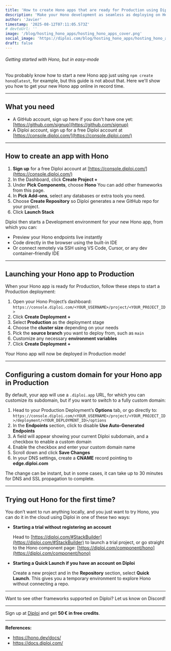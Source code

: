 ```yaml
---
title: 'How to create Hono apps that are ready for Production using Diploi'
description: 'Make your Hono development as seamless as deploying on Heroku'
author: 'Javier'
timestamp: '2025-08-12T07:11:05.573Z'
# devtoUrl: ''
image: '/blog/hosting_hono_apps/hosting_hono_apps_cover.png'
social_image: 'https://diploi.com/blog/hosting_hono_apps/hosting_hono_apps_og.png'
draft: false
---
```


###### Getting started with Hono, but in easy-mode

You probably know how to start a new Hono app just using `npm create hono@latest`, for example, but this guide is not about that. Here we'll show you how to get your new Hono app online in record time.

---

## What you need

* A GitHub account, sign up here if you don't have one yet: [https://github.com/signup](https://github.com/signup)
* A Diploi account, sign up for a free Diploi account at [https://console.diploi.com/](https://console.diploi.com/)

---

## How to create an app with Hono

1. **Sign up** for a free Diploi account at [https://console.diploi.com/](https://console.diploi.com/)
2. In the Dashboard, click **Create Project +**
3. Under **Pick Components**, choose **Hono**
 You can add other frameworks from this page.
4. In **Pick Add-ons**, select any databases or extra tools you need.
5. Choose **Create Repository** so Diploi generates a new GitHub repo for your project.
6. Click **Launch Stack**

Diploi then starts a Development environment for your new Hono app, from which you can:

* Preview your Hono endpoints live instantly
* Code directly in the browser using the built-in IDE
* Or connect remotely via SSH using VS Code, Cursor, or any dev container–friendly IDE

---

## Launching your Hono app to Production

When your Hono app is ready for Production, follow these steps to start a Production deployment:

1. Open your Hono Project’s dashboard:
   `https://console.diploi.com/<YOUR_USERNAME>/project/<YOUR_PROJECT_ID>`
2. Click **Create Deployment +**
3. Select **Production** as the deployment stage
4. Choose the **cluster size** depending on your needs
5. Pick the **source branch** you want to deploy from, such as `main`
6. Customize any necessary **environment variables**
7. Click **Create Deployment +**

Your Hono app will now be deployed in Production mode!

---

## Configuring a custom domain for your Hono app in Production

By default, your app will use a `.diploi.app` URL, for which you can customize its subdomain, but if you want to switch to a fully custom domain:

1. Head to your Production Deployment’s **Options** tab, or go directly to:
   `https://console.diploi.com/<YOUR_USERNAME>/project/<YOUR_PROJECT_ID>/deployment/<YOUR_DEPLOYMENT_ID>/options`
2. In the **Endpoints** section, click to disable **Use Auto‑Generated Endpoints**
3. A field will appear showing your current Diploi subdomain, and a checkbox to enable a custom domain
4. Enable the checkbox and enter your custom domain name
5. Scroll down and click **Save Changes**
6. In your DNS settings, create a **CNAME** record pointing to **edge.diploi.com**

The change can be instant, but in some cases, it can take up to 30 minutes for DNS and SSL propagation to complete.

---

## Trying out Hono for the first time?

You don’t want to run anything locally, and you just want to try Hono, you can do it in the cloud using Diploi in one of these two ways:

* **Starting a trial without registering an account**

   Head to [https://diploi.com/#StackBuilder](https://diploi.com/#StackBuilder) to launch a trial project, or go straight to the Hono component page:
   [https://diploi.com/component/hono](https://diploi.com/component/hono)

* **Starting a Quick Launch if you have an account on Diploi**
   
   Create a new project and in the **Repository** section, select **Quick Launch**. This gives you a temporary environment to explore Hono without connecting a repo.

---

Want to see other frameworks supported on Diploi? Let us know on Discord!

---

Sign up at [Diploi](https://diploi.com/) and get **50 € in free credits**.

---

**References:**

- https://hono.dev/docs/
- https://docs.diploi.com/